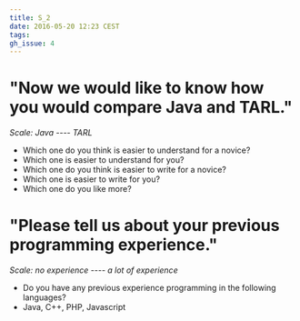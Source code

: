 ```yaml
---
title: S_2
date: 2016-05-20 12:23 CEST
tags:
gh_issue: 4
---
```


# "Now we would like to know how you would compare Java and TARL."
_Scale: Java ---- TARL_

- Which one do you think is easier to understand for a novice?
- Which one is easier to understand for you?
- Which one do you think is easier to write for a novice?
- Which one is easier to write for you?
- Which one do you like more?


# "Please tell us about your previous programming experience."
_Scale: no experience ---- a lot of experience_


- Do you have any previous experience programming in the following languages?
- Java, C++, PHP, Javascript
